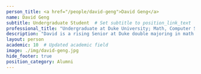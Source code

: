 ```yaml
---
person_title: <a href="/people/david-geng">David Geng</a>
name: David Geng
subtitle: Undergraduate Student  # Set subtitle to position_link_text
professional_title: "Undergraduate at Duke University; Math, Computer Science, Chemistry, Undergraduate Researcher (2018)"
description: "David is a rising Senior at Duke double majoring in math and computer science. He is greatly interested in the intersection of technology, math modeling, medicine, and health policy, and hopes to make contributions to all of these fields one day. In his spare time David enjoys performing piano, trying to exercise, and watching inspirational movies like Forrest Gump. David is absolutely thrilled to be joining the Park Lab this summer!"
layout: person
academic: 10  # Updated academic field
image: ./img/david-geng.jpg
hide_footer: true
position_category: Alumni
---
```

